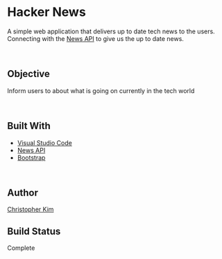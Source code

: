 # Hacker News
A simple web application that delivers up to date tech news to the users. Connecting with the [News API](https://newsapi.org) to give us the up to date news.

<br/>

## Objective
Inform users to about what is going on currently in the tech world

<br/>

## Built With
* [Visual Studio Code](https://code.visualstudio.com)
* [News API](https://newsapi.org)
* [Bootstrap](https://getbootstrap.com)

<br/>

## Author
[Christopher Kim](http://chriskimdev.com)

## Build Status
Complete